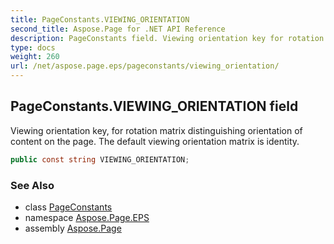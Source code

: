 ```yaml
---
title: PageConstants.VIEWING_ORIENTATION
second_title: Aspose.Page for .NET API Reference
description: PageConstants field. Viewing orientation key for rotation matrix distinguishing orientation of content on the page. The default viewing orientation matrix is identity
type: docs
weight: 260
url: /net/aspose.page.eps/pageconstants/viewing_orientation/
---
```

## PageConstants.VIEWING_ORIENTATION field

Viewing orientation key, for rotation matrix distinguishing orientation of content on the page. The default viewing orientation matrix is identity.

```csharp
public const string VIEWING_ORIENTATION;
```

### See Also

* class [PageConstants](../)
* namespace [Aspose.Page.EPS](../../pageconstants/)
* assembly [Aspose.Page](../../../)


